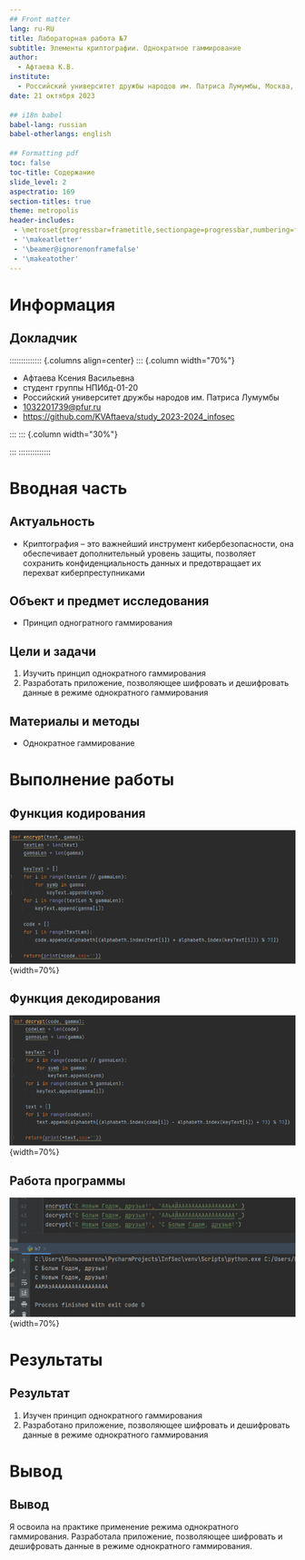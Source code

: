 ```yaml
---
## Front matter
lang: ru-RU
title: Лабораторная работа №7
subtitle: Элементы криптографии. Однократное гаммирование
author:
  - Афтаева К.В.
institute:
  - Российский университет дружбы народов им. Патриса Лумумбы, Москва, Россия
date: 21 октября 2023

## i18n babel
babel-lang: russian
babel-otherlangs: english

## Formatting pdf
toc: false
toc-title: Содержание
slide_level: 2
aspectratio: 169
section-titles: true
theme: metropolis
header-includes:
 - \metroset{progressbar=frametitle,sectionpage=progressbar,numbering=fraction}
 - '\makeatletter'
 - '\beamer@ignorenonframefalse'
 - '\makeatother'
---
```


# Информация

## Докладчик

:::::::::::::: {.columns align=center}
::: {.column width="70%"}

  * Афтаева Ксения Васильевна
  * студент группы НПИбд-01-20
  * Российский университет дружбы народов им. Патриса Лумумбы
  * [1032201739@pfur.ru](mailto:1032201739@pfur.ru)
  * <https://github.com/KVAftaeva/study_2023-2024_infosec>

:::
::: {.column width="30%"}

:::
::::::::::::::

# Вводная часть

## Актуальность

- Криптография – это важнейший инструмент кибербезопасности, она обеспечивает дополнительный уровень защиты, позволяет сохранить конфиденциальность данных и предотвращает их перехват киберпреступниками

## Объект и предмет исследования

- Принцип одногратного гаммирования

## Цели и задачи

1. Изучить принцип однократного гаммирования
2. Разработать приложение, позволяющее шифровать и дешифровать данные в режиме однократного гаммирования

## Материалы и методы

- Однократное гаммирование

# Выполнение работы

## Функция кодирования

![](image/0.png){width=70%}

## Функция декодирования

![](image/2.png){width=70%}

## Работа программы

![](image/1.png){width=70%}

# Результаты

## Результат

1. Изучен принцип однократного гаммирования
2. Разработано приложение, позволяющее шифровать и дешифровать данные в режиме однократного гаммирования

# Вывод

## Вывод

Я освоила на практике применение режима однократного гаммирования. Разработала приложение, позволяющее шифровать и дешифровать данные в режиме однократного гаммирования.